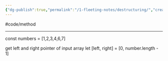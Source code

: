 ```yaml
---
{"dg-publish":true,"permalink":"/1-fleeting-notes/destructuring/","created":"2023-07-24T07:25:05.975-05:00","updated":"2023-08-03T07:33:10.069-05:00"}
---
```


#code/method 

---
const numbers = [1,2,3,4,6,7]

get left and right pointer of input array
let [left, right] = [0, number.length - 1]
